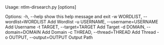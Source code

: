 Usage: ntlm-dirsearch.py [options]

Options:
  -h, --help            show this help message and exit
  -w WORDLIST, --wordlist=WORDLIST
                        Add Wordlist
  -u USERNAME, --username=USERNAME
                        Add Username
  -t TARGET, --target=TARGET
                        Add Target
  -d DOMAIN, --domain=DOMAIN
                        Add Domain
  -c THREAD, --thread=THREAD
                        Add Thread
  -o OUTPUT, --output=OUTPUT
                        Output Path
